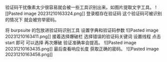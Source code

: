 验证码干扰像素太少很容易就会被一些工具识别出来。如图片提取文字工具。
![[Pasted image 20231210163324.png]]
登录框存在验证码 这个验证码可被识别的情况下 就会被穷举密码。

将 burpsuite 的包放进验证码识别工具 设置字典和验证码参数
![[Pasted image 20231210163411.png]]
接着选择爆破栏 选择错误的验证码关键词 设置线程 点击 start 即可 可以选择
再次爆破 验证准确率会提高。
![[Pasted image 20231210163435.png]]
最后查看响应长度 获取正确的密码。
![[Pasted image 20231210163458.png]]